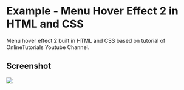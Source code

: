 <h1>Example - Menu Hover Effect 2 in HTML and CSS</h1>
<p>Menu hover effect 2 built in HTML and CSS based on tutorial of OnlineTutorials Youtube Channel.</p>

<h2>Screenshot</h2>
<img src="https://raw.githubusercontent.com/DjalmoCruzJr/onlinetutorials-tutorial-menu-hover-effect-2-in-html-and-css/master/screenshot/screenshot.gif">


